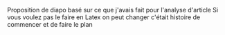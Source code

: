 Proposition de diapo basé sur ce que j'avais fait pour l'analyse d'article
Si vous voulez pas le faire en Latex on peut changer c'était histoire de commencer et de faire le plan
